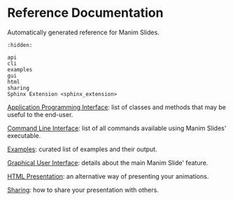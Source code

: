 # Reference Documentation

Automatically generated reference for Manim Slides.

```{toctree}
:hidden:

api
cli
examples
gui
html
sharing
Sphinx Extension <sphinx_extension>
```

[Application Programming Interface](./api): list of classes and methods that may
be useful to the end-user.

[Command Line Interface](./cli): list of all commands available using Manim
Slides' executable.

[Examples](./examples): curated list of examples and their output.

[Graphical User Interface](./gui): details about the main Manim Slide' feature.

[HTML Presentation](./html): an alternative way of presenting your animations.

[Sharing](./sharing): how to share your presentation with others.
